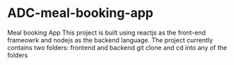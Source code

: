 # ADC-meal-booking-app
Meal booking App 
This project is built using reactjs as the front-end frameowrk and nodejs as the backend language.
The project currently contains two folders: frontend and backend
git clone and cd into any of the folders
